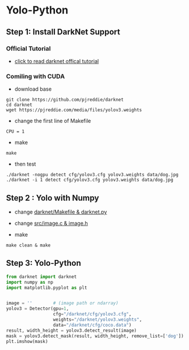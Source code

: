 # Yolo-Python



## Step 1: Install DarkNet Support

### Official Tutorial

* [click to read darknet offical tutorial](https://pjreddie.com/darknet/yolo/)

### Comiling with CUDA

* download base

```shell
git clone https://github.com/pjreddie/darknet
cd darknet
wget https://pjreddie.com/media/files/yolov3.weights
```

* change the first line of Makefile

```shell
CPU = 1
```

* make

```
make
```

* then test

```
./darknet -nogpu detect cfg/yolov3.cfg yolov3.weights data/dog.jpg
./darknet -i 1 detect cfg/yolov3.cfg yolov3.weights data/dog.jpg
```



## Step 2 : Yolo with Numpy 

* change [darknet/Makefile & darknet.py](https://github.com/FiftyWu/Yolo-Python/tree/master/darknet)

* change [src/image.c & image.h](https://github.com/FiftyWu/Yolo-Python/tree/master/src)

* make

```
make clean & make
```



## Step 3: Yolo-Python

```python
from darknet import darknet
import numpy as np
import matplotlib.pyplot as plt


image = ''  	  # (image path or ndarray)
yolov3 = Detector(gpu=1,
                  cfg="/darknet/cfg/yolov3.cfg",
                  weights="/darknet/yolov3.weights",
                  data="/darknet/cfg/coco.data")
result, width_height = yolov3.detect_result(image)
mask = yolov3.detect_mask(result, width_height, remove_list=['dog'])
plt.imshow(mask)
```





